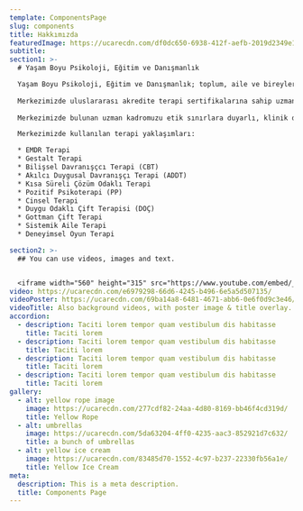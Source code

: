 ```yaml
---
template: ComponentsPage
slug: components
title: Hakkımızda
featuredImage: https://ucarecdn.com/df0dc650-6938-412f-aefb-2019d2349e13/
subtitle: 
section1: >-
  # Yaşam Boyu Psikoloji, Eğitim ve Danışmanlık

  Yaşam Boyu Psikoloji, Eğitim ve Danışmanlık; toplum, aile ve bireylerin ruh sağlığı alanıyla yakından ilişkili konularda eğitilmesi, ruh sağlığının iyileştirilmesi ve güçlendirilmesi amacıyla kurulmuştur. 
  
  Merkezimizde uluslararası akredite terapi sertifikalarına sahip uzmanlarımızla; çocuk, ergen ve yetişkinlere yönelik bireysel ve çift terapi seansları verilmektedir. Ayrıca alan uzmanlarına ve kurumlara psikoloji disiplini çerçevesinde danışmanlık yapılmakta ve eğitim programları düzenlenmektedir.
  
  Merkezimizde bulunan uzman kadromuzu etik sınırlara duyarlı, klinik deneyimleri olan; Dr., Uzm. Klinik Psikolog, Psikolog, Uzm. Psikolojik Danışman ve Psikolojik Danışmanlardan oluşmaktadır. Siz ve sevdiklerinizin yaşadıkları sorunlara çözüm bulmak için merkezimizde farklı psikoterapi yaklaşımları kullanılmaktadır. 

  Merkezimizde kullanılan terapi yaklaşımları:

  * EMDR Terapi
  * Gestalt Terapi
  *	Bilişsel Davranışçcı Terapi (CBT)
  * Akılcı Duygusal Davranışçı Terapi (ADDT)
  * Kısa Süreli Çözüm Odaklı Terapi
  * Pozitif Psikoterapi (PP)
  * Cinsel Terapi
  * Duygu Odaklı Çift Terapisi (DOÇ)
  * Gottman Çift Terapi
  * Sistemik Aile Terapi
  * Deneyimsel Oyun Terapi

section2: >-
  ## You can use videos, images and text.


  <iframe width="560" height="315" src="https://www.youtube.com/embed/_m2CHvfVK5I" frameborder="0" allow="accelerometer; autoplay; clipboard-write; encrypted-media; gyroscope; picture-in-picture" allowfullscreen></iframe>
video: https://ucarecdn.com/e6979298-66d6-4245-b496-6e5a5d507135/
videoPoster: https://ucarecdn.com/69ba14a8-6481-4671-abb6-0e6f0d9c3e46/
videoTitle: Also background videos, with poster image & title overlay.
accordion:
  - description: Taciti lorem tempor quam vestibulum dis habitasse
    title: Taciti lorem
  - description: Taciti lorem tempor quam vestibulum dis habitasse
    title: Taciti lorem
  - description: Taciti lorem tempor quam vestibulum dis habitasse
    title: Taciti lorem
  - description: Taciti lorem tempor quam vestibulum dis habitasse
    title: Taciti lorem
gallery:
  - alt: yellow rope image
    image: https://ucarecdn.com/277cdf82-24aa-4d80-8169-bb46f4cd319d/
    title: Yellow Rope
  - alt: umbrellas
    image: https://ucarecdn.com/5da63204-4ff0-4235-aac3-852921d7c632/
    title: a bunch of umbrellas
  - alt: yellow ice cream
    image: https://ucarecdn.com/83485d70-1552-4c97-b237-22330fb56a1e/
    title: Yellow Ice Cream
meta:
  description: This is a meta description.
  title: Components Page
---
```

